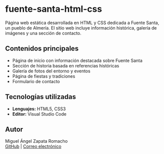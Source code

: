 # fuente-santa-html-css

Página web estática desarrollada en HTML y CSS dedicada a Fuente Santa, un pueblo de Almería. El sitio web incluye información histórica, galería de imágenes y una sección de contacto.

## Contenidos principales

- Página de inicio con información destacada sobre Fuente Santa
- Sección de historia basada en referencias históricas
- Galería de fotos del entorno y eventos
- Página de fiestas y tradiciones
- Formulario de contacto

## Tecnologías utilizadas

- **Lenguajes:** HTML5, CSS3
- **Editor:** Visual Studio Code

## Autor

Miguel Ángel Zapata Romacho  
[GitHub](https://github.com/MiguelZapataRomacho) | [Correo electrónico](mailto:miguelzapatam.o@gmail.com)
